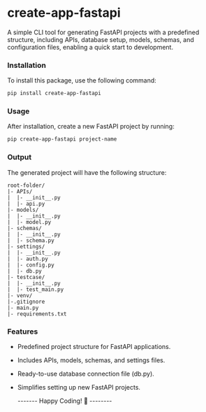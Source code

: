# **create-app-fastapi**  

A simple CLI tool for generating FastAPI projects with a predefined structure, including APIs, database setup, models, schemas, and configuration files, enabling a quick start to development.

### **Installation**
To install this package, use the following command:  
```bash
pip install create-app-fastapi
```

### **Usage**
After installation, create a new FastAPI project by running:  
```bash
pip create-app-fastapi project-name
```

### **Output**
The generated project will have the following structure:

```
root-folder/
|- APIs/
|  |- __init__.py
|  |- api.py
|- models/
|  |- __init__.py
|  |- model.py
|- schemas/
|  |- __init__.py
|  |- schema.py
|- settings/
|  |- __init__.py
|  |- auth.py
|  |- config.py
|  |- db.py
|- testcase/
|  |- __init__.py
|  |- test_main.py
|- venv/
|-.gitignore
|- main.py
|- requirements.txt
```


### Features

* Predefined project structure for FastAPI applications.
* Includes APIs, models, schemas, and settings files.
* Ready-to-use database connection file (db.py).
* Simplifies setting up new FastAPI projects.


    ------- Happy Coding! 🎉  --------

